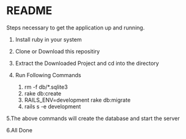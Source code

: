 # README

Steps necessary to get the
application up and running.

1. Install  ruby in your system

2. Clone or Download this repositiry 

3. Extract the Downloaded  Project and cd into the directory

4. Run Following Commands 
  
      1. rm -f db/*.sqlite3
      2. rake db:create
      3. RAILS_ENV=development rake db:migrate
      4. rails s -e development
      
5.The above commands will create the database and start the server

6.All Done

